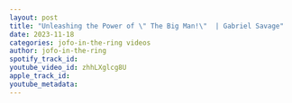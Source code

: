 ```yaml
---
layout: post
title: "Unleashing the Power of \" The Big Man!\"  | Gabriel Savage"
date: 2023-11-18
categories: jofo-in-the-ring videos
author: jofo-in-the-ring
spotify_track_id: 
youtube_video_id: zhhLXglcg8U
apple_track_id: 
youtube_metadata: 
---
```

